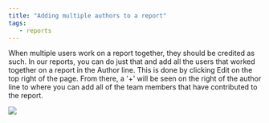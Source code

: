 ```yaml
---
title: "Adding multiple authors to a report"
tags:
   - reports
---
```


When multiple users work on a report together, they should be credited as such. In our reports, you can do just that and add all the users that worked together on a report in the Author line. This is done by clicking Edit on the top right of the page. From there, a '+' will be seen on the right of the author line to where you can add all of the team members that have contributed to the report.

![](/images/reports/reports_faq_add_multiple_reports.gif)